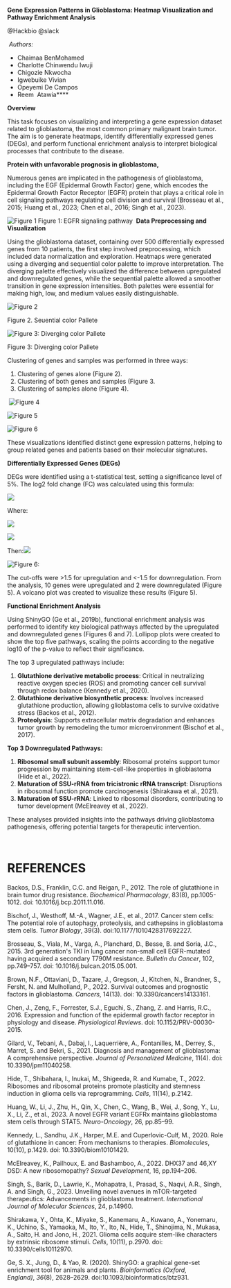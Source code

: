 **Gene Expression Patterns in Glioblastoma: Heatmap Visualization and Pathway Enrichment Analysis**

@Hackbio @slack 

 _Authors:_

- Chaimaa BenMohamed
- Charlotte Chinwendu Iwuji
- Chigozie Nkwocha
- Igwebuike Vivian
- Opeyemi De Campos
- Reem  Atawia****

**Overview**

This task focuses on visualizing and interpreting a gene expression dataset related to glioblastoma, the most common primary malignant brain tumor. The aim is to generate heatmaps, identify differentially expressed genes (DEGs), and perform functional enrichment analysis to interpret biological processes that contribute to the disease.

**Protein with unfavorable prognosis in glioblastoma,**

Numerous genes are implicated in the pathogenesis of glioblastoma, including the EGF (Epidermal Growth Factor) gene, which encodes the Epidermal Growth Factor Receptor (EGFR) protein that plays a critical role in cell signaling pathways regulating cell division and survival (Brosseau et al., 2015; Huang et al., 2023; Chen et al., 2016; Singh et al., 2023).

![Figure 1](https://github.com/odecampos33/hackbio-cancer-internship/blob/main/Stage%202%22/Images%22/EGFR_signaling.png?raw=true)
Figure 1: EGFR signaling pathway 
**Data Preprocessing and Visualization**

Using the glioblastoma dataset, containing over 500 differentially expressed genes from 10 patients, the first step involved preprocessing, which included data normalization and exploration. Heatmaps were generated using a diverging and sequential color palette to improve interpretation. The diverging palette effectively visualized the difference between upregulated and downregulated genes, while the sequential palette allowed a smoother transition in gene expression intensities. Both palettes were essential for making high, low, and medium values easily distinguishable.

![Figure 2](https://github.com/odecampos33/hackbio-cancer-internship/blob/main/Stage%202%22/Images%22/Sequential_color_palette.png?raw=true)

Figure 2. Seuential color Pallete

![Figure 3: Diverging color Pallete](https://github.com/odecampos33/hackbio-cancer-internship/blob/main/Stage%202%22/Images%22/diverging_color_palette.png?raw=true)

Figure 3: Diverging color Pallete

Clustering of genes and samples was performed in three ways:

1. Clustering of genes alone (Figure 2).
2. Clustering of both genes and samples (Figure 3.
3. Clustering of samples alone (Figure 4).

 ![Figure 4](https://github.com/odecampos33/hackbio-cancer-internship/blob/main/Stage%202%22/Images%22/Gene_only.png?raw=true)


![Figure 5](https://github.com/odecampos33/hackbio-cancer-internship/blob/main/Stage%202%22/Images%22/Gene_and_sample.png?raw=true)
 

![Figure 6](https://github.com/odecampos33/hackbio-cancer-internship/blob/main/Stage%202%22/Images%22/samples_only.png?raw=true)


These visualizations identified distinct gene expression patterns, helping to group related genes and patients based on their molecular signatures.

**Differentially Expressed Genes (DEGs)**

DEGs were identified using a t-statistical test, setting a significance level of 5%. The log2 fold change (FC) was calculated using this formula:

<!--[if gte msEquation 12]><m:oMathPara><m:oMath><i
  style='mso-bidi-font-style:normal'><span style='font-size:12.0pt;font-family:
  "Cambria Math","serif";mso-fareast-font-family:"Times New Roman";mso-bidi-font-family:
  "Times New Roman"'><m:r>LogFC</m:r><m:r>=</m:r></span></i><m:sSub><m:sSubPr><span
    style='font-size:12.0pt;mso-ansi-font-size:12.0pt;mso-bidi-font-size:12.0pt;
    font-family:"Cambria Math","serif";mso-ascii-font-family:"Cambria Math";
    mso-fareast-font-family:"Times New Roman";mso-hansi-font-family:"Cambria Math";
    mso-bidi-font-family:"Times New Roman";font-style:italic;mso-bidi-font-style:
    normal'><m:ctrlPr></m:ctrlPr></span></m:sSubPr><m:e><i style='mso-bidi-font-style:
    normal'><span style='font-size:12.0pt;font-family:"Cambria Math","serif";
    mso-fareast-font-family:"Times New Roman";mso-bidi-font-family:"Times New Roman"'><m:r>log</m:r></span></i></m:e><m:sub><i
    style='mso-bidi-font-style:normal'><span style='font-size:12.0pt;
    font-family:"Cambria Math","serif";mso-fareast-font-family:"Times New Roman";
    mso-bidi-font-family:"Times New Roman"'><m:r>2</m:r></span></i></m:sub></m:sSub><m:d><m:dPr><span
    style='font-size:12.0pt;mso-ansi-font-size:12.0pt;mso-bidi-font-size:12.0pt;
    font-family:"Cambria Math","serif";mso-ascii-font-family:"Cambria Math";
    mso-fareast-font-family:"Times New Roman";mso-hansi-font-family:"Cambria Math";
    mso-bidi-font-family:"Times New Roman";font-style:italic;mso-bidi-font-style:
    normal'><m:ctrlPr></m:ctrlPr></span></m:dPr><m:e><m:f><m:fPr><span
      style='font-size:12.0pt;mso-ansi-font-size:12.0pt;mso-bidi-font-size:
      12.0pt;font-family:"Cambria Math","serif";mso-ascii-font-family:"Cambria Math";
      mso-fareast-font-family:"Times New Roman";mso-hansi-font-family:"Cambria Math";
      mso-bidi-font-family:"Times New Roman";font-style:italic;mso-bidi-font-style:
      normal'><m:ctrlPr></m:ctrlPr></span></m:fPr><m:num><i style='mso-bidi-font-style:
      normal'><span style='font-size:12.0pt;font-family:"Cambria Math","serif";
      mso-fareast-font-family:"Times New Roman";mso-bidi-font-family:"Times New Roman"'><m:r>Mean</m:r><m:r>
       </m:r><m:r>of</m:r><m:r> </m:r><m:r>Group</m:r><m:r>1</m:r></span></i></m:num><m:den><i
      style='mso-bidi-font-style:normal'><span style='font-size:12.0pt;
      font-family:"Cambria Math","serif";mso-fareast-font-family:"Times New Roman";
      mso-bidi-font-family:"Times New Roman"'><m:r>Mean</m:r><m:r> </m:r><m:r>of</m:r><m:r>
       </m:r><m:r>Group</m:r><m:r>2</m:r></span></i></m:den></m:f></m:e></m:d></m:oMath></m:oMathPara><![endif]--><!--[if !msEquation]--><!--[if gte vml 1]><v:shapetype id="_x0000_t75"
 coordsize="21600,21600" o:spt="75" o:preferrelative="t" path="m@4@5l@4@11@9@11@9@5xe"
 filled="f" stroked="f">
 <v:stroke joinstyle="miter"/>
 <v:formulas>
  <v:f eqn="if lineDrawn pixelLineWidth 0"/>
  <v:f eqn="sum @0 1 0"/>
  <v:f eqn="sum 0 0 @1"/>
  <v:f eqn="prod @2 1 2"/>
  <v:f eqn="prod @3 21600 pixelWidth"/>
  <v:f eqn="prod @3 21600 pixelHeight"/>
  <v:f eqn="sum @0 0 1"/>
  <v:f eqn="prod @6 1 2"/>
  <v:f eqn="prod @7 21600 pixelWidth"/>
  <v:f eqn="sum @8 21600 0"/>
  <v:f eqn="prod @7 21600 pixelHeight"/>
  <v:f eqn="sum @10 21600 0"/>
 </v:formulas>
 <v:path o:extrusionok="f" gradientshapeok="t" o:connecttype="rect"/>
 <o:lock v:ext="edit" aspectratio="t"/>
</v:shapetype><v:shape id="_x0000_i1025" type="#_x0000_t75" style='width:175.5pt;
 height:30.75pt'>
 <v:imagedata src="file:///C:\Users\hp\AppData\Local\Temp\msohtmlclip1\01\clip_image001.png"
  o:title="" chromakey="white"/>
</v:shape><![endif]--><!--[if !vml]-->![](file:///C:/Users/hp/AppData/Local/Temp/msohtmlclip1/01/clip_image002.png)<!--[endif]--><!--[endif]-->

Where:

<!--[if gte msEquation 12]><m:oMathPara><m:oMath><m:sSub><m:sSubPr><span
    style='font-size:12.0pt;mso-ansi-font-size:12.0pt;mso-bidi-font-size:12.0pt;
    font-family:"Cambria Math","serif";mso-ascii-font-family:"Cambria Math";
    mso-fareast-font-family:"Times New Roman";mso-hansi-font-family:"Cambria Math";
    mso-bidi-font-family:"Times New Roman";font-style:italic;mso-bidi-font-style:
    normal'><m:ctrlPr></m:ctrlPr></span></m:sSubPr><m:e><i style='mso-bidi-font-style:
    normal'><span style='font-size:12.0pt;font-family:"Cambria Math","serif";
    mso-fareast-font-family:"Times New Roman";mso-bidi-font-family:"Times New Roman"'><m:r>μ</m:r></span></i></m:e><m:sub><i
    style='mso-bidi-font-style:normal'><span style='font-size:12.0pt;
    font-family:"Cambria Math","serif";mso-fareast-font-family:"Times New Roman";
    mso-bidi-font-family:"Times New Roman"'><m:r>1</m:r></span></i></m:sub></m:sSub><i
  style='mso-bidi-font-style:normal'><span style='font-size:12.0pt;font-family:
  "Cambria Math","serif";mso-fareast-font-family:"Times New Roman";mso-bidi-font-family:
  "Times New Roman"'><m:r>= </m:r></span></i><m:f><m:fPr><span
    style='font-size:12.0pt;mso-ansi-font-size:12.0pt;mso-bidi-font-size:12.0pt;
    font-family:"Cambria Math","serif";mso-ascii-font-family:"Cambria Math";
    mso-fareast-font-family:"Times New Roman";mso-hansi-font-family:"Cambria Math";
    mso-bidi-font-family:"Times New Roman";font-style:italic;mso-bidi-font-style:
    normal'><m:ctrlPr></m:ctrlPr></span></m:fPr><m:num><i style='mso-bidi-font-style:
    normal'><span style='font-size:12.0pt;font-family:"Cambria Math","serif";
    mso-fareast-font-family:"Times New Roman";mso-bidi-font-family:"Times New Roman"'><m:r>1</m:r></span></i></m:num><m:den><m:sSub><m:sSubPr><span
      style='font-size:12.0pt;mso-ansi-font-size:12.0pt;mso-bidi-font-size:
      12.0pt;font-family:"Cambria Math","serif";mso-ascii-font-family:"Cambria Math";
      mso-fareast-font-family:"Times New Roman";mso-hansi-font-family:"Cambria Math";
      mso-bidi-font-family:"Times New Roman";font-style:italic;mso-bidi-font-style:
      normal'><m:ctrlPr></m:ctrlPr></span></m:sSubPr><m:e><i style='mso-bidi-font-style:
      normal'><span style='font-size:12.0pt;font-family:"Cambria Math","serif";
      mso-fareast-font-family:"Times New Roman";mso-bidi-font-family:"Times New Roman"'><m:r>n</m:r></span></i></m:e><m:sub><i
      style='mso-bidi-font-style:normal'><span style='font-size:12.0pt;
      font-family:"Cambria Math","serif";mso-fareast-font-family:"Times New Roman";
      mso-bidi-font-family:"Times New Roman"'><m:r>1</m:r></span></i></m:sub></m:sSub></m:den></m:f><m:nary><m:naryPr><m:chr
     m:val="∑"/><m:limLoc m:val="undOvr"/><span style='font-size:12.0pt;
    mso-ansi-font-size:12.0pt;mso-bidi-font-size:12.0pt;font-family:"Cambria Math","serif";
    mso-ascii-font-family:"Cambria Math";mso-fareast-font-family:"Times New Roman";
    mso-hansi-font-family:"Cambria Math";mso-bidi-font-family:"Times New Roman";
    font-style:italic;mso-bidi-font-style:normal'><m:ctrlPr></m:ctrlPr></span></m:naryPr><m:sub><i
    style='mso-bidi-font-style:normal'><span style='font-size:12.0pt;
    font-family:"Cambria Math","serif";mso-fareast-font-family:"Times New Roman";
    mso-bidi-font-family:"Times New Roman"'><m:r>i</m:r><m:r>=1</m:r></span></i></m:sub><m:sup><i
    style='mso-bidi-font-style:normal'><span style='font-size:12.0pt;
    font-family:"Cambria Math","serif";mso-fareast-font-family:"Times New Roman";
    mso-bidi-font-family:"Times New Roman"'><m:r>n</m:r><m:r>1</m:r></span></i></m:sup><m:e><m:sSub><m:sSubPr><span
      style='font-size:12.0pt;mso-ansi-font-size:12.0pt;mso-bidi-font-size:
      12.0pt;font-family:"Cambria Math","serif";mso-ascii-font-family:"Cambria Math";
      mso-fareast-font-family:"Times New Roman";mso-hansi-font-family:"Cambria Math";
      mso-bidi-font-family:"Times New Roman";font-style:italic;mso-bidi-font-style:
      normal'><m:ctrlPr></m:ctrlPr></span></m:sSubPr><m:e><i style='mso-bidi-font-style:
      normal'><span style='font-size:12.0pt;font-family:"Cambria Math","serif";
      mso-fareast-font-family:"Times New Roman";mso-bidi-font-family:"Times New Roman"'><m:r>x</m:r></span></i></m:e><m:sub><i
      style='mso-bidi-font-style:normal'><span style='font-size:12.0pt;
      font-family:"Cambria Math","serif";mso-fareast-font-family:"Times New Roman";
      mso-bidi-font-family:"Times New Roman"'><m:r>i</m:r></span></i></m:sub></m:sSub></m:e></m:nary><m:d><m:dPr><span
    style='font-size:12.0pt;mso-ansi-font-size:12.0pt;mso-bidi-font-size:12.0pt;
    font-family:"Cambria Math","serif";mso-ascii-font-family:"Cambria Math";
    mso-fareast-font-family:"Times New Roman";mso-hansi-font-family:"Cambria Math";
    mso-bidi-font-family:"Times New Roman";font-style:italic;mso-bidi-font-style:
    normal'><m:ctrlPr></m:ctrlPr></span></m:dPr><m:e><i style='mso-bidi-font-style:
    normal'><span style='font-size:12.0pt;font-family:"Cambria Math","serif";
    mso-fareast-font-family:"Times New Roman";mso-bidi-font-family:"Times New Roman"'><m:r>Mean</m:r><m:r>
     </m:r><m:r>of</m:r><m:r> </m:r><m:r>Group</m:r><m:r>1</m:r></span></i></m:e></m:d><i
  style='mso-bidi-font-style:normal'><span style='font-size:12.0pt;font-family:
  "Cambria Math","serif";mso-fareast-font-family:"Times New Roman";mso-bidi-font-family:
  "Times New Roman"'><m:r> ; </m:r></span></i><m:sSub><m:sSubPr><span
    style='font-size:12.0pt;mso-ansi-font-size:12.0pt;mso-bidi-font-size:12.0pt;
    font-family:"Cambria Math","serif";mso-ascii-font-family:"Cambria Math";
    mso-fareast-font-family:"Times New Roman";mso-hansi-font-family:"Cambria Math";
    mso-bidi-font-family:"Times New Roman";font-style:italic;mso-bidi-font-style:
    normal'><m:ctrlPr></m:ctrlPr></span></m:sSubPr><m:e><i style='mso-bidi-font-style:
    normal'><span style='font-size:12.0pt;font-family:"Cambria Math","serif";
    mso-fareast-font-family:"Times New Roman";mso-bidi-font-family:"Times New Roman"'><m:r>x</m:r></span></i></m:e><m:sub><i
    style='mso-bidi-font-style:normal'><span style='font-size:12.0pt;
    font-family:"Cambria Math","serif";mso-fareast-font-family:"Times New Roman";
    mso-bidi-font-family:"Times New Roman"'><m:r>i</m:r></span></i></m:sub></m:sSub><i
  style='mso-bidi-font-style:normal'><span style='font-size:12.0pt;font-family:
  "Cambria Math","serif";mso-fareast-font-family:"Times New Roman";mso-bidi-font-family:
  "Times New Roman"'><m:r>t</m:r><m:r>h</m:r><m:r>e</m:r><m:r> </m:r><m:r>individual</m:r><m:r>
   </m:r><m:r>values</m:r><m:r> </m:r><m:r>in</m:r><m:r> </m:r><m:r>group</m:r><m:r>1</m:r></span></i></m:oMath></m:oMathPara><![endif]--><!--[if !msEquation]--><!--[if gte vml 1]><v:shape id="_x0000_i1025"
 type="#_x0000_t75" style='width:363.75pt;height:41.25pt'>
 <v:imagedata src="file:///C:\Users\hp\AppData\Local\Temp\msohtmlclip1\01\clip_image003.png"
  o:title="" chromakey="white"/>
</v:shape><![endif]--><!--[if !vml]-->![](file:///C:/Users/hp/AppData/Local/Temp/msohtmlclip1/01/clip_image004.png)<!--[endif]--><!--[endif]-->

<!--[if gte msEquation 12]><m:oMathPara><m:oMath><m:sSub><m:sSubPr><span
    style='font-size:12.0pt;mso-ansi-font-size:12.0pt;mso-bidi-font-size:12.0pt;
    font-family:"Cambria Math","serif";mso-ascii-font-family:"Cambria Math";
    mso-fareast-font-family:"Times New Roman";mso-hansi-font-family:"Cambria Math";
    mso-bidi-font-family:"Times New Roman";font-style:italic;mso-bidi-font-style:
    normal'><m:ctrlPr></m:ctrlPr></span></m:sSubPr><m:e><i style='mso-bidi-font-style:
    normal'><span style='font-size:12.0pt;font-family:"Cambria Math","serif";
    mso-fareast-font-family:"Times New Roman";mso-bidi-font-family:"Times New Roman"'><m:r>μ</m:r></span></i></m:e><m:sub><i
    style='mso-bidi-font-style:normal'><span style='font-size:12.0pt;
    font-family:"Cambria Math","serif";mso-fareast-font-family:"Times New Roman";
    mso-bidi-font-family:"Times New Roman"'><m:r>2</m:r></span></i></m:sub></m:sSub><i
  style='mso-bidi-font-style:normal'><span style='font-size:12.0pt;font-family:
  "Cambria Math","serif";mso-fareast-font-family:"Times New Roman";mso-bidi-font-family:
  "Times New Roman"'><m:r>=</m:r></span></i><m:f><m:fPr><span style='font-size:
    12.0pt;mso-ansi-font-size:12.0pt;mso-bidi-font-size:12.0pt;font-family:
    "Cambria Math","serif";mso-ascii-font-family:"Cambria Math";mso-fareast-font-family:
    "Times New Roman";mso-hansi-font-family:"Cambria Math";mso-bidi-font-family:
    "Times New Roman";font-style:italic;mso-bidi-font-style:normal'><m:ctrlPr></m:ctrlPr></span></m:fPr><m:num><i
    style='mso-bidi-font-style:normal'><span style='font-size:12.0pt;
    font-family:"Cambria Math","serif";mso-fareast-font-family:"Times New Roman";
    mso-bidi-font-family:"Times New Roman"'><m:r>1</m:r></span></i></m:num><m:den><m:sSub><m:sSubPr><span
      style='font-size:12.0pt;mso-ansi-font-size:12.0pt;mso-bidi-font-size:
      12.0pt;font-family:"Cambria Math","serif";mso-ascii-font-family:"Cambria Math";
      mso-fareast-font-family:"Times New Roman";mso-hansi-font-family:"Cambria Math";
      mso-bidi-font-family:"Times New Roman";font-style:italic;mso-bidi-font-style:
      normal'><m:ctrlPr></m:ctrlPr></span></m:sSubPr><m:e><i style='mso-bidi-font-style:
      normal'><span style='font-size:12.0pt;font-family:"Cambria Math","serif";
      mso-fareast-font-family:"Times New Roman";mso-bidi-font-family:"Times New Roman"'><m:r>n</m:r></span></i></m:e><m:sub><i
      style='mso-bidi-font-style:normal'><span style='font-size:12.0pt;
      font-family:"Cambria Math","serif";mso-fareast-font-family:"Times New Roman";
      mso-bidi-font-family:"Times New Roman"'><m:r>2</m:r></span></i></m:sub></m:sSub></m:den></m:f><m:nary><m:naryPr><m:chr
     m:val="∑"/><m:limLoc m:val="undOvr"/><span style='font-size:12.0pt;
    mso-ansi-font-size:12.0pt;mso-bidi-font-size:12.0pt;font-family:"Cambria Math","serif";
    mso-ascii-font-family:"Cambria Math";mso-fareast-font-family:"Times New Roman";
    mso-hansi-font-family:"Cambria Math";mso-bidi-font-family:"Times New Roman";
    font-style:italic;mso-bidi-font-style:normal'><m:ctrlPr></m:ctrlPr></span></m:naryPr><m:sub><i
    style='mso-bidi-font-style:normal'><span style='font-size:12.0pt;
    font-family:"Cambria Math","serif";mso-fareast-font-family:"Times New Roman";
    mso-bidi-font-family:"Times New Roman"'><m:r>j</m:r><m:r>=1</m:r></span></i></m:sub><m:sup><i
    style='mso-bidi-font-style:normal'><span style='font-size:12.0pt;
    font-family:"Cambria Math","serif";mso-fareast-font-family:"Times New Roman";
    mso-bidi-font-family:"Times New Roman"'><m:r>n</m:r><m:r>2</m:r></span></i></m:sup><m:e><m:sSub><m:sSubPr><span
      style='font-size:12.0pt;mso-ansi-font-size:12.0pt;mso-bidi-font-size:
      12.0pt;font-family:"Cambria Math","serif";mso-ascii-font-family:"Cambria Math";
      mso-fareast-font-family:"Times New Roman";mso-hansi-font-family:"Cambria Math";
      mso-bidi-font-family:"Times New Roman";font-style:italic;mso-bidi-font-style:
      normal'><m:ctrlPr></m:ctrlPr></span></m:sSubPr><m:e><i style='mso-bidi-font-style:
      normal'><span style='font-size:12.0pt;font-family:"Cambria Math","serif";
      mso-fareast-font-family:"Times New Roman";mso-bidi-font-family:"Times New Roman"'><m:r>y</m:r></span></i></m:e><m:sub><i
      style='mso-bidi-font-style:normal'><span style='font-size:12.0pt;
      font-family:"Cambria Math","serif";mso-fareast-font-family:"Times New Roman";
      mso-bidi-font-family:"Times New Roman"'><m:r>j</m:r></span></i></m:sub></m:sSub></m:e></m:nary><m:d><m:dPr><span
    style='font-size:12.0pt;mso-ansi-font-size:12.0pt;mso-bidi-font-size:12.0pt;
    font-family:"Cambria Math","serif";mso-ascii-font-family:"Cambria Math";
    mso-fareast-font-family:"Times New Roman";mso-hansi-font-family:"Cambria Math";
    mso-bidi-font-family:"Times New Roman";font-style:italic;mso-bidi-font-style:
    normal'><m:ctrlPr></m:ctrlPr></span></m:dPr><m:e><i style='mso-bidi-font-style:
    normal'><span style='font-size:12.0pt;font-family:"Cambria Math","serif";
    mso-fareast-font-family:"Times New Roman";mso-bidi-font-family:"Times New Roman"'><m:r>Mean</m:r><m:r>
     </m:r><m:r>of</m:r><m:r> </m:r><m:r>Group</m:r><m:r>2</m:r></span></i></m:e></m:d><i
  style='mso-bidi-font-style:normal'><span style='font-size:12.0pt;font-family:
  "Cambria Math","serif";mso-fareast-font-family:"Times New Roman";mso-bidi-font-family:
  "Times New Roman"'><m:r> ; </m:r></span></i><m:sSub><m:sSubPr><span
    style='font-size:12.0pt;mso-ansi-font-size:12.0pt;mso-bidi-font-size:12.0pt;
    font-family:"Cambria Math","serif";mso-ascii-font-family:"Cambria Math";
    mso-fareast-font-family:"Times New Roman";mso-hansi-font-family:"Cambria Math";
    mso-bidi-font-family:"Times New Roman";font-style:italic;mso-bidi-font-style:
    normal'><m:ctrlPr></m:ctrlPr></span></m:sSubPr><m:e><i style='mso-bidi-font-style:
    normal'><span style='font-size:12.0pt;font-family:"Cambria Math","serif";
    mso-fareast-font-family:"Times New Roman";mso-bidi-font-family:"Times New Roman"'><m:r>y</m:r></span></i></m:e><m:sub><i
    style='mso-bidi-font-style:normal'><span style='font-size:12.0pt;
    font-family:"Cambria Math","serif";mso-fareast-font-family:"Times New Roman";
    mso-bidi-font-family:"Times New Roman"'><m:r>j</m:r><m:r> </m:r></span></i></m:sub></m:sSub><i
  style='mso-bidi-font-style:normal'><span style='font-size:12.0pt;font-family:
  "Cambria Math","serif";mso-fareast-font-family:"Times New Roman";mso-bidi-font-family:
  "Times New Roman"'><m:r>t</m:r><m:r>h</m:r><m:r>e</m:r><m:r> </m:r><m:r>individual</m:r><m:r>
   </m:r><m:r>values</m:r><m:r> </m:r><m:r>in</m:r><m:r> </m:r><m:r>group</m:r><m:r>2</m:r></span></i></m:oMath></m:oMathPara><![endif]--><!--[if !msEquation]--><!--[if gte vml 1]><v:shape id="_x0000_i1025"
 type="#_x0000_t75" style='width:364.5pt;height:42.75pt'>
 <v:imagedata src="file:///C:\Users\hp\AppData\Local\Temp\msohtmlclip1\01\clip_image005.png"
  o:title="" chromakey="white"/>
</v:shape><![endif]--><!--[if !vml]-->![](file:///C:/Users/hp/AppData/Local/Temp/msohtmlclip1/01/clip_image006.png)<!--[endif]--><!--[endif]-->

Then:__<!--[if gte msEquation 12]><m:oMathPara><m:oMath><i
  style='mso-bidi-font-style:normal'><span style='font-size:12.0pt;font-family:
  "Cambria Math","serif";mso-fareast-font-family:"Times New Roman";mso-bidi-font-family:
  "Times New Roman"'>LogFC<m:r>=</m:r></span></i><m:sSub><m:sSubPr><span
    style='font-size:12.0pt;mso-ansi-font-size:12.0pt;mso-bidi-font-size:12.0pt;
    font-family:"Cambria Math","serif";mso-ascii-font-family:"Cambria Math";
    mso-fareast-font-family:"Times New Roman";mso-hansi-font-family:"Cambria Math";
    mso-bidi-font-family:"Times New Roman";font-style:italic;mso-bidi-font-style:
    normal'><m:ctrlPr></m:ctrlPr></span></m:sSubPr><m:e><i style='mso-bidi-font-style:
    normal'><span style='font-size:12.0pt;font-family:"Cambria Math","serif";
    mso-fareast-font-family:"Times New Roman";mso-bidi-font-family:"Times New Roman"'><m:r>log</m:r></span></i></m:e><m:sub><i
    style='mso-bidi-font-style:normal'><span style='font-size:12.0pt;
    font-family:"Cambria Math","serif";mso-fareast-font-family:"Times New Roman";
    mso-bidi-font-family:"Times New Roman"'><m:r>2</m:r></span></i></m:sub></m:sSub><m:d><m:dPr><span
    style='font-size:12.0pt;mso-ansi-font-size:12.0pt;mso-bidi-font-size:12.0pt;
    font-family:"Cambria Math","serif";mso-ascii-font-family:"Cambria Math";
    mso-fareast-font-family:"Times New Roman";mso-hansi-font-family:"Cambria Math";
    mso-bidi-font-family:"Times New Roman";font-style:italic;mso-bidi-font-style:
    normal'><m:ctrlPr></m:ctrlPr></span></m:dPr><m:e><m:f><m:fPr><span
      style='font-size:12.0pt;mso-ansi-font-size:12.0pt;mso-bidi-font-size:
      12.0pt;font-family:"Cambria Math","serif";mso-ascii-font-family:"Cambria Math";
      mso-fareast-font-family:"Times New Roman";mso-hansi-font-family:"Cambria Math";
      mso-bidi-font-family:"Times New Roman";font-style:italic;mso-bidi-font-style:
      normal'><m:ctrlPr></m:ctrlPr></span></m:fPr><m:num><m:sSub><m:sSubPr><span
        style='font-size:12.0pt;mso-ansi-font-size:12.0pt;mso-bidi-font-size:
        12.0pt;font-family:"Cambria Math","serif";mso-ascii-font-family:"Cambria Math";
        mso-fareast-font-family:"Times New Roman";mso-hansi-font-family:"Cambria Math";
        mso-bidi-font-family:"Times New Roman";font-style:italic;mso-bidi-font-style:
        normal'><m:ctrlPr></m:ctrlPr></span></m:sSubPr><m:e><i
        style='mso-bidi-font-style:normal'><span style='font-size:12.0pt;
        font-family:"Cambria Math","serif";mso-fareast-font-family:"Times New Roman";
        mso-bidi-font-family:"Times New Roman"'><m:r>μ</m:r></span></i></m:e><m:sub><i
        style='mso-bidi-font-style:normal'><span style='font-size:12.0pt;
        font-family:"Cambria Math","serif";mso-fareast-font-family:"Times New Roman";
        mso-bidi-font-family:"Times New Roman"'><m:r>1</m:r></span></i></m:sub></m:sSub></m:num><m:den><m:sSub><m:sSubPr><span
        style='font-size:12.0pt;mso-ansi-font-size:12.0pt;mso-bidi-font-size:
        12.0pt;font-family:"Cambria Math","serif";mso-ascii-font-family:"Cambria Math";
        mso-fareast-font-family:"Times New Roman";mso-hansi-font-family:"Cambria Math";
        mso-bidi-font-family:"Times New Roman";font-style:italic;mso-bidi-font-style:
        normal'><m:ctrlPr></m:ctrlPr></span></m:sSubPr><m:e><i
        style='mso-bidi-font-style:normal'><span style='font-size:12.0pt;
        font-family:"Cambria Math","serif";mso-fareast-font-family:"Times New Roman";
        mso-bidi-font-family:"Times New Roman"'><m:r>μ</m:r></span></i></m:e><m:sub><i
        style='mso-bidi-font-style:normal'><span style='font-size:12.0pt;
        font-family:"Cambria Math","serif";mso-fareast-font-family:"Times New Roman";
        mso-bidi-font-family:"Times New Roman"'><m:r>2</m:r></span></i></m:sub></m:sSub></m:den></m:f></m:e></m:d></m:oMath></m:oMathPara><![endif]--><!--[if !msEquation]--><!--[if gte vml 1]><v:shape id="_x0000_i1025"
 type="#_x0000_t75" style='width:99pt;height:28.5pt'>
 <v:imagedata src="file:///C:\Users\hp\AppData\Local\Temp\msohtmlclip1\01\clip_image007.png"
  o:title="" chromakey="white"/>
</v:shape><![endif]--><!--[if !vml]-->![](file:///C:/Users/hp/AppData/Local/Temp/msohtmlclip1/01/clip_image008.png)<!--[endif]--><!--[endif]-->__

![Figure 6:](https://github.com/odecampos33/hackbio-cancer-internship/blob/main/Stage%202%22/Images%22/volcano%20plot.png?raw=true)

The cut-offs were >1.5 for upregulation and <-1.5 for downregulation. From the analysis, 10 genes were upregulated and 2 were downregulated (Figure 5). A volcano plot was created to visualize these results (Figure 5).

**Functional Enrichment Analysis**

Using ShinyGO (Ge et al., 2019b), functional enrichment analysis was performed to identify key biological pathways affected by the upregulated and downregulated genes (Figures 6 and 7). Lollipop plots were created to show the top five pathways, scaling the points according to the negative log10 of the p-value to reflect their significance.

The top 3 upregulated pathways include:

1. **Glutathione derivative metabolic process**: Critical in neutralizing reactive oxygen species (ROS) and promoting cancer cell survival through redox balance (Kennedy et al., 2020).
2. **Glutathione derivative biosynthetic process**: Involves increased glutathione production, allowing glioblastoma cells to survive oxidative stress (Backos et al., 2012).
3. **Proteolysis**: Supports extracellular matrix degradation and enhances tumor growth by remodeling the tumor microenvironment (Bischof et al., 2017).

**Top 3 Downregulated Pathways:**

1. **Ribosomal small subunit assembly**: Ribosomal proteins support tumor progression by maintaining stem-cell-like properties in glioblastoma (Hide et al., 2022).
2. **Maturation of SSU-rRNA from tricistronic rRNA transcript**: Disruptions in ribosomal function promote carcinogenesis (Shirakawa et al., 2021).
3. **Maturation of SSU-rRNA**: Linked to ribosomal disorders, contributing to tumor development (McElreavey et al., 2022).

These analyses provided insights into the pathways driving glioblastoma pathogenesis, offering potential targets for therapeutic intervention.

 


# **REFERENCES**

Backos, D.S., Franklin, C.C. and Reigan, P., 2012. The role of glutathione in brain tumor drug resistance. _Biochemical Pharmacology_, 83(8), pp.1005-1012. doi: 10.1016/j.bcp.2011.11.016.

Bischof, J., Westhoff, M.-A., Wagner, J.E., et al., 2017. Cancer stem cells: The potential role of autophagy, proteolysis, and cathepsins in glioblastoma stem cells. _Tumor Biology_, 39(3). doi:10.1177/1010428317692227.

Brosseau, S., Viala, M., Varga, A., Planchard, D., Besse, B. and Soria, J.C., 2015. 3rd generation's TKI in lung cancer non-small cell EGFR-mutated having acquired a secondary T790M resistance. _Bulletin du Cancer_, 102, pp.749–757. doi: 10.1016/j.bulcan.2015.05.001.

Brown, N.F., Ottaviani, D., Tazare, J., Gregson, J., Kitchen, N., Brandner, S., Fersht, N. and Mulholland, P., 2022. Survival outcomes and prognostic factors in glioblastoma. _Cancers_, 14(13). doi: 10.3390/cancers14133161.

Chen, J., Zeng, F., Forrester, S.J., Eguchi, S., Zhang, Z. and Harris, R.C., 2016. Expression and function of the epidermal growth factor receptor in physiology and disease. _Physiological Reviews_. doi: 10.1152/PRV-00030-2015.

Gilard, V., Tebani, A., Dabaj, I., Laquerrière, A., Fontanilles, M., Derrey, S., Marret, S. and Bekri, S., 2021. Diagnosis and management of glioblastoma: A comprehensive perspective. _Journal of Personalized Medicine_, 11(4). doi: 10.3390/jpm11040258.

Hide, T., Shibahara, I., Inukai, M., Shigeeda, R. and Kumabe, T., 2022. Ribosomes and ribosomal proteins promote plasticity and stemness induction in glioma cells via reprogramming. _Cells_, 11(14), p.2142.

Huang, W., Li, J., Zhu, H., Qin, X., Chen, C., Wang, B., Wei, J., Song, Y., Lu, X., Li, Z., et al., 2023. A novel EGFR variant EGFRx maintains glioblastoma stem cells through STAT5. _Neuro-Oncology_, 26, pp.85–99.

Kennedy, L., Sandhu, J.K., Harper, M.E. and Cuperlovic-Culf, M., 2020. Role of glutathione in cancer: From mechanisms to therapies. _Biomolecules_, 10(10), p.1429. doi: 10.3390/biom10101429.

McElreavey, K., Pailhoux, E. and Bashamboo, A., 2022. DHX37 and 46,XY DSD: A new ribosomopathy? _Sexual Development_, 16, pp.194–206.

Singh, S., Barik, D., Lawrie, K., Mohapatra, I., Prasad, S., Naqvi, A.R., Singh, A. and Singh, G., 2023. Unveiling novel avenues in mTOR-targeted therapeutics: Advancements in glioblastoma treatment. _International Journal of Molecular Sciences_, 24, p.14960.

Shirakawa, Y., Ohta, K., Miyake, S., Kanemaru, A., Kuwano, A., Yonemaru, K., Uchino, S., Yamaoka, M., Ito, Y., Ito, N., Hide, T., Shinojima, N., Mukasa, A., Saito, H. and Jono, H., 2021. Glioma cells acquire stem-like characters by extrinsic ribosome stimuli. _Cells_, 10(11), p.2970. doi: 10.3390/cells10112970.

Ge, S. X., Jung, D., & Yao, R. (2020). ShinyGO: a graphical gene-set enrichment tool for animals and plants. _Bioinformatics (Oxford, England)_, _36_(8), 2628–2629. doi:10.1093/bioinformatics/btz931.
